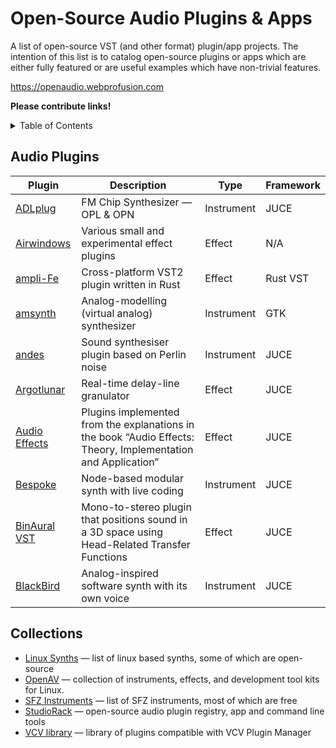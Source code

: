 Open-Source Audio Plugins & Apps
================================

A list of open-source VST (and other format) plugin/app projects. The intention of this list is to catalog open-source plugins or apps which are either fully featured or are useful examples which have non-trivial features.

https://openaudio.webprofusion.com

**Please contribute links!**

<details>
<summary>Table of Contents</summary>

<ul>
	<li><a href="#audio-plugins">Audio Plugins</a></li>
	<li><a href="#collections">Collections</a></li>
	<li><a href="#audio-apps">Audio Apps</a></li>
	<li><a href="#software-development-libraries">Software Development Libraries</a></li>
	<li><a href="#code-samples">Code Samples</a></li>
	<li><a href="#open-data-resources">Open Data Resources</a></li>
</ul>
</details>

Audio Plugins
-------------

| Plugin | Description | Type | Framework |
| --- | --- | --- | --- |
| [ADLplug](https://github.com/jpcima/ADLplug) | FM Chip Synthesizer — OPL & OPN | Instrument | JUCE |
| [Airwindows](https://github.com/airwindows/airwindows) | Various small and experimental effect plugins | Effect | N/A |
| [ampli-Fe](https://github.com/antonok-edm/ampli-Fe) | Cross-platform VST2 plugin written in Rust | Effect | Rust VST |
| [amsynth](https://github.com/amsynth/amsynth) | Analog-modelling (virtual analog) synthesizer | Instrument | GTK |
| [andes](https://github.com/artfwo/andes) | Sound synthesiser plugin based on Perlin noise | Instrument | JUCE |
| [Argotlunar](https://github.com/mourednik/argotlunar) | Real-time delay-line granulator | Effect | JUCE |
| [Audio Effects](https://github.com/juandagilc/Audio-Effects) | Plugins implemented from the explanations in the book “Audio Effects: Theory, Implementation and Application” | Effect | JUCE |
| [Bespoke](https://github.com/awwbees/BespokeSynth) | Node-based modular synth with live coding | Instrument | JUCE |
| [BinAural VST](https://github.com/twoz/binaural-vst) | Mono-to-stereo plugin that positions sound in a 3D space using Head-Related Transfer Functions | Effect | JUCE |
| [BlackBird](https://khrykin.github.io/BlackBird) | Analog-inspired software synth with its own voice | Instrument | JUCE |

Collections
-----------

* [Linux Synths](http://linuxsynths.com/) — list of linux based synths, some of which are open-source
* [OpenAV](http://openavproductions.com/) — collection of instruments, effects, and development tool kits for Linux.
* [SFZ Instruments](https://sfzinstruments.github.io/) — list of SFZ instruments, most of which are free
* [StudioRack](https://studiorack.github.io/studiorack-site/) — open-source audio plugin registry, app and command line tools
* [VCV library](https://github.com/VCVRack/library) — library of plugins compatible with VCV Plugin Manager
